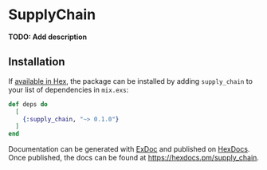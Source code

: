# SupplyChain

**TODO: Add description**

## Installation

If [available in Hex](https://hex.pm/docs/publish), the package can be installed
by adding `supply_chain` to your list of dependencies in `mix.exs`:

```elixir
def deps do
  [
    {:supply_chain, "~> 0.1.0"}
  ]
end
```

Documentation can be generated with [ExDoc](https://github.com/elixir-lang/ex_doc)
and published on [HexDocs](https://hexdocs.pm). Once published, the docs can
be found at <https://hexdocs.pm/supply_chain>.


